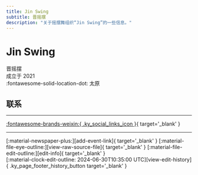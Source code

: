 ```yaml
---
title: Jin Swing
subtitle: 晋摇摆
description: "关于摇摆舞组织“Jin Swing”的一些信息。"
---
```


# Jin Swing

晋摇摆  
成立于 2021  
:fontawesome-solid-location-dot: 太原  


## 联系


---

 [:fontawesome-brands-weixin:{ .ky_social_links_icon }](# "晋摇摆JinSwing"){ target='_blank' }

---

<div class="ky_page_footer" markdown>
<div class="ky_page_footer_trailing" markdown="span">
[:material-newspaper-plus:][add-event-link]{ target='_blank' }
[:material-file-eye-outline:][view-raw-source-file]{ target='_blank' }
[:material-file-edit-outline:][edit-info]{ target='_blank' }
</div>
<div class="ky_page_footer_leading" markdown="span">
[:material-clock-edit-outline: 2024-06-30T10:35:00 UTC][view-edit-history]{ .ky_page_footer_history_button target='_blank' }
</div>
</div>

[add-event-link]: https://github.com/swingdance/events/issues/new?assignees=&labels=add+event&projects=&template=02-add_entity.yml&title=%5Bcn%5D%20%3CName%3E&region=cn&province=Shanxi&city=Taiyuan&org_id=jin-swing "添加活动"
[view-raw-source-file]: https://github.com/swingdance/orgs/blob/main/cn/jin-swing.json "查看原始源文件"
[edit-info]: https://github.com/swingdance/orgs/issues/new?assignees=&labels=update+org&projects=&template=03-update_entity.yml&title=%5Bcn%5D%20Jin%20Swing&region=cn&id=jin-swing&name=Jin%20Swing "编辑信息"

[view-edit-history]: https://github.com/swingdance/orgs/commits/main/cn/jin-swing.json "查看编辑历史"
